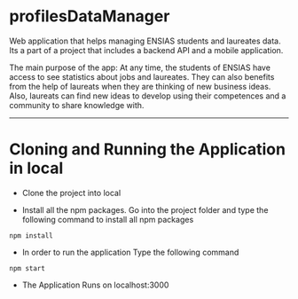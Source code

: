 
# profilesDataManager

Web application that helps managing ENSIAS students and laureates data. Its a part of a project that includes a backend API and a mobile application.

The main purpose of the app: At any time, the students of ENSIAS have access to see statistics about jobs and laureates. They can also benefits from the help of laureats when they are thinking of new business ideas. Also, laureats can find new ideas to develop using their competences and a community to share knowledge with.


---


# Cloning and Running the Application in local

- Clone the project into local

- Install all the npm packages. Go into the project folder and type the following command to install all npm packages
```
npm install
```
- In order to run the application Type the following command
```
npm start
```
- The Application Runs on localhost:3000
